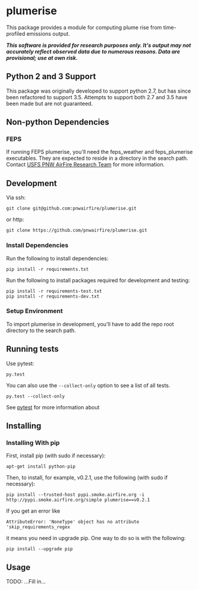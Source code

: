 # plumerise

This package provides a module for computing plume rise from time-profiled
emissions output.

***This software is provided for research purposes only. It's output may
not accurately reflect observed data due to numerous reasons. Data are
provisional; use at own risk.***


## Python 2 and 3 Support

This package was originally developed to support python 2.7, but has since
been refactored to support 3.5. Attempts to support both 2.7 and 3.5 have
been made but are not guaranteed.

## Non-python Dependencies

### FEPS

If running FEPS plumerise, you'll need the feps_weather and feps_plumerise
executables. They are expected to reside in a directory in the search path.
Contact [USFS PNW AirFire Research Team](http://www.airfire.org/) for more
information.

## Development

Via ssh:

    git clone git@github.com:pnwairfire/plumerise.git

or http:

    git clone https://github.com/pnwairfire/plumerise.git

### Install Dependencies

Run the following to install dependencies:

    pip install -r requirements.txt

Run the following to install packages required for development and testing:

    pip install -r requirements-test.txt
    pip install -r requirements-dev.txt

### Setup Environment

To import plumerise in development, you'll have to add the repo root directory
to the search path.

## Running tests

Use pytest:

    py.test

You can also use the ```--collect-only``` option to see a list of all tests.

    py.test --collect-only

See [pytest](http://pytest.org/latest/getting-started.html#getstarted) for more information about

## Installing

### Installing With pip

First, install pip (with sudo if necessary):

    apt-get install python-pip

Then, to install, for example, v0.2.1, use the following (with sudo if necessary):

    pip install --trusted-host pypi.smoke.airfire.org -i http://pypi.smoke.airfire.org/simple plumerise==v0.2.1

If you get an error like

    AttributeError: 'NoneType' object has no attribute 'skip_requirements_regex

it means you need in upgrade pip.  One way to do so is with the following:

    pip install --upgrade pip

## Usage

TODO: ...Fill in...
